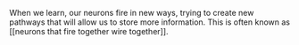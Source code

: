 When we learn, our neurons fire in new ways, trying to create new pathways that will allow us to store more information. This is often known as [[neurons that fire together wire together]]. 